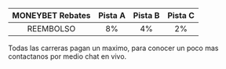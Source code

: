 |MONEYBET Rebates      | Pista A       | Pista B       | Pista C       |
|:---------------------:|:-------------:|:-------------:|:-------------:|
|REEMBOLSO             |  8%           | 4%            | 2%            |

Todas las carreras pagan un maximo, para conocer un poco mas contactanos por medio chat en vivo.
